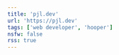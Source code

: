 ```yaml
---
title: 'pjl.dev'
url: 'https://pjl.dev'
tags: ['web developer', 'hooper']
nsfw: false
rss: true
---
```

